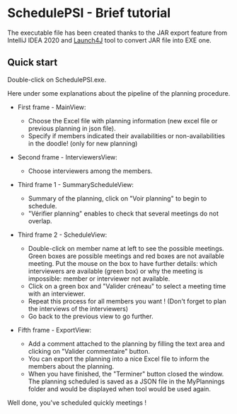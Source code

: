 # SchedulePSI - Brief tutorial

The executable file has been created thanks to the JAR export feature from IntelliJ IDEA 2020 
and [Launch4J](http://launch4j.sourceforge.net/) tool to convert JAR file into EXE one.

## Quick start

Double-click on SchedulePSI.exe.

Here under some explanations about the pipeline of the planning procedure.

 * First frame - MainView:	
	* Choose the Excel file with planning information (new excel file or previous planning in json file).
	* Specify if members indicated their availabilities or non-availabilities in the doodle! (only for new planning)

 * Second frame - InterviewersView:
	* Choose interviewers among the members.

 * Third frame 1 - SummaryScheduleView:
	* Summary of the planning, click on "Voir planning" to begin to schedule.
	* "Vérifier planning" enables to check that several meetings do not overlap.

 * Third frame 2 - ScheduleView:
	* Double-click on member name at left to see the possible meetings. Green boxes are possible meetings and red boxes are not available meeting. 
		Put the mouse on the box to have further details: which interviewers are available (green box) or why the meeting is impossible: member or interviewer not available.
	* Click on a green box and "Valider créneau" to select a meeting time with an interviewer.
	* Repeat this process for all members you want ! (Don't forget to plan the interviews of the interviewers)
	* Go back to the previous view to go further.

 * Fifth frame - ExportView:
	* Add a comment attached to the planning by filling the text area and clicking on "Valider commentaire" button.
	* You can export the planning into a nice Excel file to inform the members about the planning.
	* When you have finished, the "Terminer" button closed the window. The planning scheduled is saved as a JSON file in the MyPlannings folder 
		and would be displayed when tool would be used again.

Well done, you've scheduled quickly meetings !